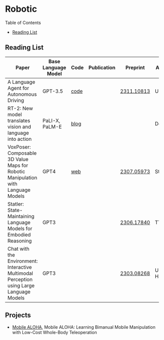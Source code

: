 # Robotic

Table of Contents

- [Reading List](#reading-list)

## Reading List

| Paper                                                                                    | Base Language Model | Code                                                                                         | Publication | Preprint                                    | Affiliation         |
| ---------------------------------------------------------------------------------------- | ------------------- | -------------------------------------------------------------------------------------------- | ----------- | ------------------------------------------- | ------------------- |
| A Language Agent for Autonomous Driving                                                  | GPT-3.5             | [code](https://github.com/USC-GVL/Agent-Driver)                                                 |             | [2311.10813](https://arxiv.org/abs/2311.10813) | USC                 |
| RT-2: New model translates vision and language into action                               | PaLI-X, PaLM-E      | [blog](https://www.deepmind.com/blog/rt-2-new-model-translates-vision-and-language-into-action) |             |                                             | Deepmind            |
| VoxPoser: Composable 3D Value Maps for Robotic Manipulation with Language Models         | GPT4                | [web](https://voxposer.github.io/)                                                              |             | [2307.05973](https://arxiv.org/abs/2307.05973) | Stanford            |
| Statler: State-Maintaining Language Models for Embodied Reasoning                        | GPT3                |                                                                                              |             | [2306.17840](https://arxiv.org/abs/2306.17840) | TTIC                |
| Chat with the Environment: Interactive Multimodal Perception using Large Language Models | GPT3                |                                                                                              |             | [2303.08268](https://arxiv.org/abs/2303.08268) | Universitat Hamburg |


## Projects

- [Mobile ALOHA](https://github.com/MarkFzp/mobile-aloha), Mobile ALOHA: Learning Bimanual Mobile Manipulation with Low-Cost Whole-Body Teleoperation